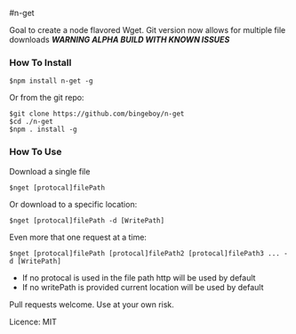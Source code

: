 #n-get

Goal to create a node flavored Wget.
Git version now allows for multiple file downloads ***WARNING ALPHA BUILD WITH KNOWN ISSUES***


### How To Install
```
$npm install n-get -g 
```
Or from the git repo:
```
$git clone https://github.com/bingeboy/n-get
$cd ./n-get 
$npm . install -g
```
### How To Use
Download a single file
```
$nget [protocal]filePath
```
Or download to a specific location:
```
$nget [protocal]filePath -d [WritePath]
```
Even more that one request at a time:
```
$nget [protocal]filePath [protocal]filePath2 [protocal]filePath3 ... -d [WritePath]

```

* If no protocal is used in the file path http will be used by default
* If no writePath is provided current location will be used by default


Pull requests welcome. Use at your own risk.


Licence: MIT
